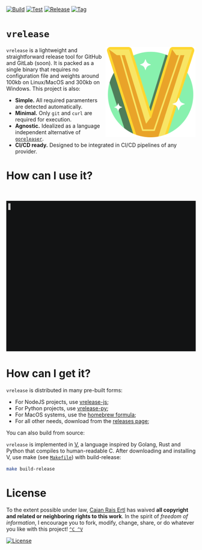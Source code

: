 [![Build][gh-build-shield]][gh-build-url]
[![Test][gh-test-shield]][gh-test-url]
[![Release][gh-release-shield]][gh-release-url]
[![Tag][tag-shield]][tag-url]

# `vrelease`

<img src=".docs/icon.svg" height="240px" align="right"/>

`vrelease` is a lightweight and straightforward release tool for GitHub and
GitLab (soon). It is packed as a single binary that requires no configuration
file and weights around 100kb on Linux/MacOS and 300kb on Windows. This project
is also:

- **Simple.** All required paramenters are detected automatically.
- **Minimal.** Only `git` and `curl` are required for execution.
- **Agnostic.** Idealized as a language independent alternative of [`goreleaser`][goreleaser].
- **CI/CD ready.** Designed to be integrated in CI/CD pipelines of any provider.

[gh-build-shield]: https://img.shields.io/github/workflow/status/caian-org/vrelease/build?label=build&logo=github&style=flat-square
[gh-build-url]: https://github.com/caian-org/vrelease/actions/workflows/build-many.yml

[gh-test-shield]: https://img.shields.io/github/workflow/status/caian-org/vrelease/test?label=test&logo=github&style=flat-square
[gh-test-url]: https://github.com/caian-org/vrelease/actions/workflows/test-many.yml

[gh-release-shield]: https://img.shields.io/github/workflow/status/caian-org/vrelease/release?label=release&logo=github&style=flat-square
[gh-release-url]: https://github.com/caian-org/vrelease/actions/workflows/release-all.yml

[tag-shield]: https://img.shields.io/github/tag/caian-org/vrelease.svg?logo=git&logoColor=FFF&style=flat-square
[tag-url]: https://github.com/caian-org/vrelease/releases

[goreleaser]: https://github.com/goreleaser/goreleaser


# How can I use it?

<br/>
<p align="center">
  <a href="https://asciinema.org/a/412861" target="_blank"><img src=".docs/demo.gif" height="400px"></a>
</p>


# How can I get it?

`vrelease` is distributed in many pre-built forms:

- For NodeJS projects, use [vrelease-js][vr-js];
- For Python projects, use [vrelease-py][vr-py];
- For MacOS systems, use the [homebrew formula][vr-brew];
- For all other needs, download from the [releases page][vr-rels];

[vr-js]: https://github.com/vrelease/vrelease-js
[vr-py]: https://github.com/vrelease/vrelease-py
[vr-brew]: https://github.com/vrelease/homebrew-formula
[vr-rels]: https://github.com/vrelease/vrelease/releases

You can also build from source:

`vrelease` is implemented in [V][vlang], a language inspired by Golang, Rust
and Python that compiles to human-readable C. After downloading and installing
V, use make (see [`Makefile`][makefile]) with build-release:

```sh
make build-release
```

[vlang]: https://github.com/vlang/v
[makefile]: https://github.com/vrelease/vrelease/blob/master/Makefile


# License

To the extent possible under law, [Caian Rais Ertl][me] has waived __all
copyright and related or neighboring rights to this work__. In the spirit of
_freedom of information_, I encourage you to fork, modify, change, share, or do
whatever you like with this project! [`^C ^V`][kopimi]

[![License][cc-shield]][cc-url]

[me]: https://github.com/caiertl
[cc-shield]: https://forthebadge.com/images/badges/cc-0.svg
[cc-url]: http://creativecommons.org/publicdomain/zero/1.0

[kopimi]: https://kopimi.com
